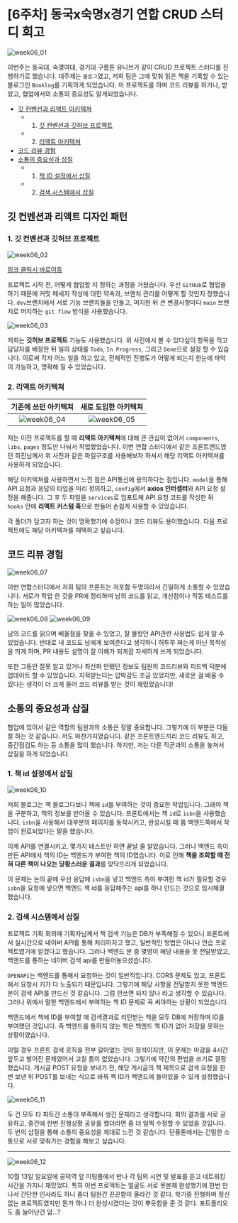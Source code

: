 # [6주차] 동국x숙명x경기 연합 CRUD 스터디 회고

![week06_01](https://raw.githubusercontent.com/karpitony/9oormthonUniv-React-Study/refs/heads/main/img/week06/week06_01.png)

이번주는 동국대, 숙명여대, 경기대 구름톤 유니브가 같이 CRUD 프로젝트 스터디를 진행하기로 했습니다. 대주제는 `블로그`였고, 저희 팀은 그에 맞춰 읽은 책을 기록할 수 있는 블로그인 `Booklog`를 기획하게 되었습니다. 이 프로젝트를 하며 코드 리뷰를 하거나, 받았고, 협업에서의 소통의 중요성도 알게되었습니다.

- [깃 컨벤션과 리액트 아키텍쳐](#깃-컨벤션과-리액트-디자인-패턴)
    - 1. [깃 컨벤션과 깃허브 프로젝트](#1-깃-컨벤션과-깃허브-프로젝트)
    - 2. [리액트 아키텍쳐](#2-리액트-아키텍쳐)
- [코드 리뷰 경험](#코드-리뷰-경험)
- [소통의 중요성과 삽질](#소통의-중요성과-삽질)
    - 1. [책 ID 설정에서 삽질](#1-책-id-설정에서-삽질)
    - 2. [검색 시스템에서 삽질](#2-검색-시스템에서-삽질)

## 깃 컨벤션과 리액트 디자인 패턴

### 1. 깃 컨벤션과 깃허브 프로젝트

![week06_02](https://raw.githubusercontent.com/karpitony/9oormthonUniv-React-Study/refs/heads/main/img/week06/week06_02.png)

[링크 클릭시 바로이동](https://gist.github.com/karpitony/780a73487393e0f3fcee67eb2d8dd777)

프로젝트 시작 전, 어떻게 협업할 지 정하는 과정을 거쳤습니다. 우선 `GitHub`로 협업을 하기 때문에 커밋 메세지 작성에 대한 약속과, 브랜치 관리를 어떻게 할 것인지 정했습니다. `dev`브랜치에서 서로 기능 브랜치들을 만들고, 머지한 뒤 큰 변경사항마다 `main` 브랜치로 머지하는 `git flow` 방식을 사용했습니다.

![week06_03](https://raw.githubusercontent.com/karpitony/9oormthonUniv-React-Study/refs/heads/main/img/week06/week06_03.png)

저희는 **깃허브 프로젝트** 기능도 사용했습니다. 위 사진에서 볼 수 있다싶이 항목을 적고 담당자를 배정한 뒤 일의 상태를 `Todo`, `In Progress`, 그리고 `Done`으로 설정 할 수 있습니다. 이로써 각자 어느 일을 하고 있고, 전체적인 진행도가 어떻게 되는지 한눈에 파악이 가능하고, 명확해 질 수 있었습니다.

### 2. 리액트 아키텍쳐

| 기존에 쓰던 아키텍쳐 | 새로 도입한 아키텍쳐 |
|:---:|:---:|
| ![week06_04](https://raw.githubusercontent.com/karpitony/9oormthonUniv-React-Study/refs/heads/main/img/week06/week06_04.png) | ![week06_05](https://raw.githubusercontent.com/karpitony/9oormthonUniv-React-Study/refs/heads/main/img/week06/week06_05.png) |

저는 이전 프로젝트를 할 때 **리액트 아키텍쳐**에 대해 큰 관심이 없어서 `components`, `libs`, `pages` 정도만 나눠서 작업했었습니다. 이번 연합 스터디에서 같은 프론트엔드였던 희진님께서 위 사진과 같은 파일구조를 사용해보자 하셔서 해당 리액트 아키텍쳐를 사용하게 되었습니다.

해당 아키텍쳐를 사용하면서 느낀 점은 API통신에 용의하다는 점입니다. `model`을 통해 API 요청과 응답의 타입을 미리 정의하고, `config`에서 **axios 인터셉터**와 API 요청 설정을 해줍니다. 그 후 두 파일을 `services`로 임포트해 API 요청 코드를 작성한 뒤 `hooks` 안에 **리액트 커스텀 훅**으로 만들어 손쉽게 사용할 수 있었습니다.

각 폴더가 담고자 하는 것이 명확했기에 수정이나 코드 리뷰도 용이했습니다. 다음 프로젝트에도 해당 아키텍쳐를 채택하고 싶습니다.

## 코드 리뷰 경험

![week06_07](https://raw.githubusercontent.com/karpitony/9oormthonUniv-React-Study/refs/heads/main/img/week06/week06_07.png)

이번 연합스터디에서 저희 팀의 프론트는 저포함 두명이라서 긴밀하게 소통할 수 있었습니다. 서로가 작업 한 것을 PR에 정리하며 남의 코드를 읽고, 개선점이나 작동 테스트를 하는 일이 많았습니다.

![week06_08](https://raw.githubusercontent.com/karpitony/9oormthonUniv-React-Study/refs/heads/main/img/week06/week06_08.png)
![week06_09](https://raw.githubusercontent.com/karpitony/9oormthonUniv-React-Study/refs/heads/main/img/week06/week06_09.png)

남의 코드를 읽으며 배울점을 찾을 수 있었고, 잘 몰랐던 API관련 사용법도 쉽게 알 수 있었습니다. 반대로 내 코드도 남에게 보여준다고 생각하니 허투루 짜는게 아닌 목적성을 띄게 하며, PR 내용도 설명이 잘 이해가 되게끔 자세하게 쓰게 되었습니다.

또한 그동안 잘못 알고 있거나 최산화 안됐던 정보도 팀원의 코드리뷰와 피드백 덕분에 업데이트 할 수 있었습니다. 지적받는다는 압박감도 조금 있었지만, 새로운 걸 배울 수 있다는 생각이 더 크게 들어 코드 리뷰를 받는 것이 재밌었습니다!

## 소통의 중요성과 삽질

협업에 있어서 같은 역할의 팀원과의 소통은 정말 중요합니다. 그렇기에 이 부분은 다들 잘 하는 것 같습니다. 저도 마찬가지였습니다. 같은 프론트엔드끼리 코드 리뷰도 하고, 중간점검도 하는 등 소통을 많이 했습니다. 하지만, 저는 다른 직군과의 소통을 놓쳐서 삽질을 하게 되었습니다.

### 1. 책 id 설정에서 삽질

![week06_10](https://raw.githubusercontent.com/karpitony/9oormthonUniv-React-Study/refs/heads/main/img/week06/week06_10.png)

저희 블로그는 책 블로그다보니 책에 `id`를 부여하는 것이 중요한 작업입니다. 그래야 책을 구분하고, 책의 정보를 받아올 수 있습니다. 프론트에서는 책 `id`로 `isbn`을 사용했습니다. `isbn`을 사용해서 대부분의 페이지를 동작시키고, 완성시킬 때 쯤 백엔드쪽에서 작업이 완료되었다는 말을 했습니다.

이제 API를 연결시키고, 몇가지 테스트만 하면 끝날 줄 알았습니다. 그러나 백엔드 측이 만든 API에서 책의 ID는 백엔드가 부여한 책의 ID였습니다.
이로 인해 **책을 조회할 때 전혀 다른 책이 나오는 당황스러운 결과**를 맞닥뜨리게 되었습니다.

이 문제는 논의 끝에 우선 응답에 `isbn`을 넣고 백엔드 측이 부여한 책 id가 필요할 경우 `isbn`을 요청에 넣으면 백엔드 책 id를 응답해주는 api를 하나 만드는 것으로 임시해결 했습니다.

### 2. 검색 시스템에서 삽질

프로젝트 기획 회의때 기획자님께서 책 검색 기능은 DB가 부족해질 수 있으니 프론트에서 실시간으로 네이버 API를 통해 처리하자고 했고, 일반적인 방법은 아니나 연습 프로젝트였기에 알겠다고 했습니다. 그러나 백엔드 분 중 몇명이 해당 내용을 못 전달받았고, 백엔드를 통하는 네이버 검색 api를 만들어놓으셨습니다.

`OPENAPI`는 백엔드를 통해서 요청하는 것이 일반적입니다. CORS 문제도 있고, 프론트에서 요청시 키가 다 노출되기 때문입니다. 그렇기에 해당 사항을 전달받지 못한 백엔드분이 검색 API를 만드신 것 같습니다. 그럼 안쓰면 되지 않나 라고 생각할 수 있습니다. 그러나 위에서 말한 백엔드에서 부여하는 책 ID 문제로 꼭 써야하는 상황이 되었습니다.

백엔드에서 책에 ID를 부여할 때 검색결과로 리턴받는 책을 모두 DB에 저장하며 ID를 부여했던 것입니다. 즉 백엔드를 통하지 않는 책은 백엔드 책 ID가 없어 저장을 못하는 상황이였습니다.

이럴 경우 프론트 검색 로직을 전부 갈아엎는 것이 정석이지만, 이 문제는 마감을 4시간 앞두고 벌어진 문제였어서 고칠 틈이 없었습니다. 그렇기에 약간의 편법을 쓰기로 결정했습니다. 게시글 POST 요청을 보내기 전, 해당 게시글의 책 제목으로 검색 요청을 한번 보낸 뒤 POST를 보내는 식으로 바꿔 책 ID가 백엔드에 들어있을 수 있게 설정했습니다.

![week06_11](https://raw.githubusercontent.com/karpitony/9oormthonUniv-React-Study/refs/heads/main/img/week06/week06_11.jpg)

두 건 모두 타 파트간 소통이 부족해서 생긴 문제라고 생각합니다. 회의 결과를 서로 공유하고, 중간에 한번 진행상황 공유를 했더라면 좀 더 일찍 수정할 수 있었을 것입니다. 두 번의 삽질을 통해 소통의 중요성을 제대로 느낀 것 같습니다. 단풍톤에서는 긴밀한 소통으로 서로 맞춰가는 경험을 해보고 싶습니다.

<hr />

![week06_12](https://raw.githubusercontent.com/karpitony/9oormthonUniv-React-Study/refs/heads/main/img/week06/week06_12.jpeg)

10월 13일 일요일에 공덕역 앞 미팅룸에서 만나 각 팀의 시연 및 발표를 듣고 네트워킹 시간을 가지니 재밌었다. 특히 이번 프로젝트는 얼굴도 서로 못본채 완성했기에 한번 만나서 간단한 인사라도 하니 좀더 팀원간 끈끈함이 올라간 것 같다. 학기중 진행하며 정신없는 프로젝트였지만 뭔가 하나 더 완성시켰다는 것이 뿌듯함을 준 것 같다. 포트폴리오도 좀 늘어난건 덤...?